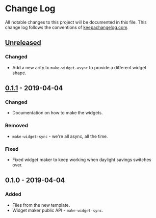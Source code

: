 # Change Log
All notable changes to this project will be documented in this file. This change log follows the conventions of [keepachangelog.com](http://keepachangelog.com/).

## [Unreleased]
### Changed
- Add a new arity to `make-widget-async` to provide a different widget shape.

## [0.1.1] - 2019-04-04
### Changed
- Documentation on how to make the widgets.

### Removed
- `make-widget-sync` - we're all async, all the time.

### Fixed
- Fixed widget maker to keep working when daylight savings switches over.

## 0.1.0 - 2019-04-04
### Added
- Files from the new template.
- Widget maker public API - `make-widget-sync`.

[Unreleased]: https://github.com/your-name/aoc18/compare/0.1.1...HEAD
[0.1.1]: https://github.com/your-name/aoc18/compare/0.1.0...0.1.1
